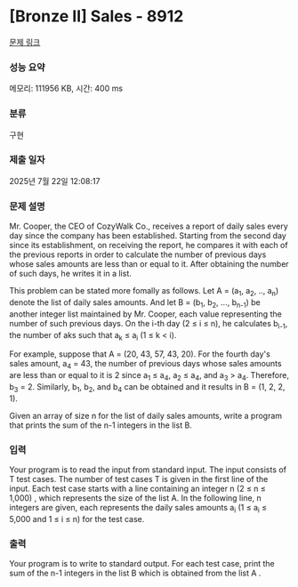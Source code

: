 # [Bronze II] Sales - 8912 

[문제 링크](https://www.acmicpc.net/problem/8912) 

### 성능 요약

메모리: 111956 KB, 시간: 400 ms

### 분류

구현

### 제출 일자

2025년 7월 22일 12:08:17

### 문제 설명

<p>Mr. Cooper, the CEO of CozyWalk Co., receives a report of daily sales every day since the company has been established. Starting from the second day since its establishment, on receiving the report, he compares it with each of the previous reports in order to calculate the number of previous days whose sales amounts are less than or equal to it. After obtaining the number of such days, he writes it in a list.</p>

<p>This problem can be stated more fomally as follows. Let A = (a<sub>1</sub>, a<sub>2</sub>, .., a<sub>n</sub>) denote the list of daily sales amounts. And let B = (b<sub>1</sub>, b<sub>2</sub>, ..., b<sub>n-1</sub>) be another integer list maintained by Mr. Cooper, each value representing the number of such previous days. On the i-th day (2 ≤ i ≤ n), he calculates b<sub>i-1</sub>, the number of aks such that a<sub>k</sub> ≤ a<sub>i</sub> (1 ≤ k < i).</p>

<p>For example, suppose that A = (20, 43, 57, 43, 20). For the fourth day's sales amount, a<sub>4</sub> = 43, the number of previous days whose sales amounts are less than or equal to it is 2 since a<sub>1</sub> ≤ a<sub>4</sub>, a<sub>2</sub> ≤ a<sub>4</sub>, and a<sub>3</sub> > a<sub>4</sub>. Therefore, b<sub>3</sub> = 2. Similarly, b<sub>1</sub>, b<sub>2</sub>, and b<sub>4</sub> can be obtained and it results in B = (1, 2, 2, 1).</p>

<p>Given an array of size n for the list of daily sales amounts, write a program that prints the sum of the n-1 integers in the list B.</p>

### 입력 

 <p>Your program is to read the input from standard input. The input consists of T test cases. The number of test cases T is given in the first line of the input. Each test case starts with a line containing an integer n (2 ≤ n ≤ 1,000) , which represents the size of the list A. In the following line, n integers are given, each represents the daily sales amounts a<sub>i</sub> (1 ≤ a<sub>i</sub> ≤ 5,000 and 1 ≤ i ≤ n) for the test case.</p>

### 출력 

 <p>Your program is to write to standard output. For each test case, print the sum of the n-1 integers in the list B which is obtained from the list A .</p>

